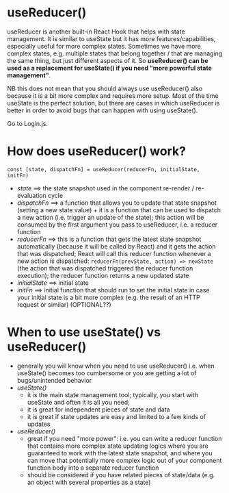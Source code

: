 # useReducer()
useReducer is another built-in React Hook that helps with state management. It is similar to useState but it has more features/capabilities, especially useful for more complex states. Sometimes we have more complex states, e.g. multiple states that belong together / that are managing the same thing, but just different aspects of it.
So **useReducer() can be used as a replacement for useState() if you need "more powerful state management"**.

NB this does not mean that you should always use useReducer() also because it is a bit more complex and requires more setup. Most of the time useState is the perfect solution, but there are cases in which useReducer is better in order to avoid bugs that can happen with using useState().

Go to Login.js.

# How does useReducer() work?

```
const [state, dispatchFn] = useReducer(reducerFn, initialState, initFn)

```
- *state* ==> the state snapshot used in the component re-render / re-evaluation cycle
- *dispatchFn* ==> a function that allows you to update that state snapshot (setting a new state value) + it is a function that can be used to dispatch a new action (i.e. trigger an update of the state); this action will be consumed by the first argument you pass to useReducer, i.e. a reducer function
- *reducerFn* ==> this is a function that gets the latest state snapshot automatically (because it will be called by React) and it gets the action that was dispatched; React will call this reducer function whenever a new action is dispatched: `reducerFn(prevState, action) => newState` (the action that was dispatched triggered the reducer function execution); the reducer function returns a new updated state
- *initialState* ==> initial state
- *initFn* ==> initial function that should run to set the initial state in case your initial state is a bit more complex (e.g. the result of an HTTP request or similar) (OPTIONAL??)

# When to use useState() vs useReducer()
- generally you will know when you need to use useReducer() i.e. when useState() becomes too cumbersome or you are getting a lot of bugs/unintended behavior
- *useState()*
  - it is the main state management tool; typically, you start with useState and often it is all you need;
  - it is great for independent pieces of state and data
  - it is great if state updates are easy and limited to a few kinds of updates
- *useReducer()*
  - great if you need "more power": i.e. you can write a reducer function that contains more complex state updating logics where you are guaranteed to work with the latest state snapshot, and where you can move that potentially more complex logic out of your component function body into a separate reducer function
  - should be considered if you have related pieces of state/data (e.g. an object with several properties as a state)